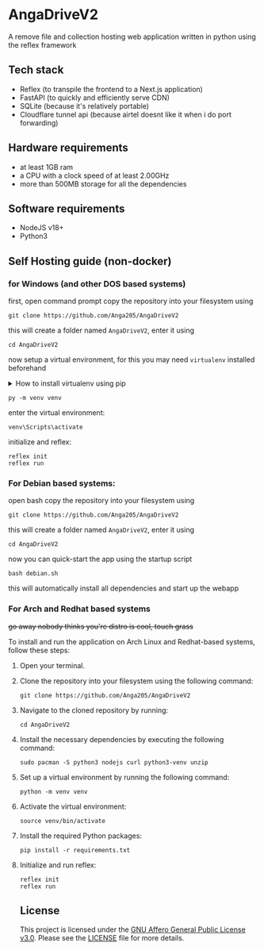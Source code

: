 # AngaDriveV2

A remove file and collection hosting web application written in python using the reflex framework

## Tech stack
- Reflex (to transpile the frontend to a Next.js application)
- FastAPI (to quickly and efficiently serve CDN)
- SQLite (because it's relatively portable)
- Cloudflare tunnel api (because airtel doesnt like it when i do port forwarding)

## Hardware requirements
- at least 1GB ram
- a CPU with a clock speed of at least 2.00GHz
- more than 500MB storage for all the dependencies

## Software requirements

- NodeJS v18+
- Python3

## Self Hosting guide (non-docker)

### for Windows (and other DOS based systems)

first, open command prompt copy the repository into your filesystem using

```
git clone https://github.com/Anga205/AngaDriveV2
```
this will create a folder named `AngaDriveV2`, enter it using
```
cd AngaDriveV2
```
now setup a virtual environment, for this you may need `virtualenv` installed beforehand
<details>
<summary>How to install virtualenv using pip</summary>

To install virtualenv using pip, follow these steps:

1. Open your command prompt or terminal.
2. Run the following command to install virtualenv:
    ```
    pip install virtualenv
    ```
3. Wait for the installation to complete. Once it's done, you should see a success message.

</details>

```
py -m venv venv
```

enter the virtual environment:
```
venv\Scripts\activate
```
initialize and reflex:
```
reflex init
reflex run
```

### For Debian based systems:

open bash copy the repository into your filesystem using

```
git clone https://github.com/Anga205/AngaDriveV2
```
this will create a folder named `AngaDriveV2`, enter it using
```
cd AngaDriveV2
```
now you can quick-start the app using the startup script
```
bash debian.sh
```
this will automatically install all dependencies and start up the webapp

### For Arch and Redhat based systems
~~go away nobody thinks you're distro is cool, touch grass~~

To install and run the application on Arch Linux and Redhat-based systems, follow these steps:

1. Open your terminal.

2. Clone the repository into your filesystem using the following command:
    ```
    git clone https://github.com/Anga205/AngaDriveV2
    ```

3. Navigate to the cloned repository by running:
    ```
    cd AngaDriveV2
    ```

4. Install the necessary dependencies by executing the following command:
    ```
    sudo pacman -S python3 nodejs curl python3-venv unzip
    ```

5. Set up a virtual environment by running the following command:
    ```
    python -m venv venv
    ```

6. Activate the virtual environment:
    ```
    source venv/bin/activate
    ```

7. Install the required Python packages:
    ```
    pip install -r requirements.txt
    ```

8. Initialize and run reflex:
    ```
    reflex init
    reflex run
    ```

    ## License

    This project is licensed under the [GNU Affero General Public License v3.0](https://www.gnu.org/licenses/agpl-3.0.en.html). Please see the [LICENSE](LICENSE) file for more details.
